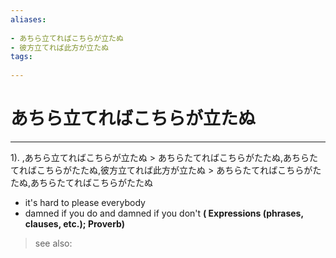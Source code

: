 ```yaml
---
aliases:
    
- あちら立てればこちらが立たぬ
- 彼方立てれば此方が立たぬ
tags:
    
---
```


# あちら立てればこちらが立たぬ
---
1).
,あちら立てればこちらが立たぬ > あちらたてればこちらがたたぬ,あちらたてればこちらがたたぬ,彼方立てれば此方が立たぬ > あちらたてればこちらがたたぬ,あちらたてればこちらがたたぬ

- it's hard to please everybody
- damned if you do and damned if you don't
**( Expressions (phrases, clauses, etc.); Proverb)**
> see also: 
            